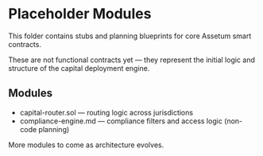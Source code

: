 # Placeholder Modules

This folder contains stubs and planning blueprints for core Assetum smart contracts.

These are not functional contracts yet — they represent the initial logic and structure of the capital deployment engine.

## Modules
- capital-router.sol — routing logic across jurisdictions
- compliance-engine.md — compliance filters and access logic (non-code planning)

More modules to come as architecture evolves.
